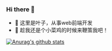 ### Hi there 👋

- 🌱 这里是叶子，从事web前端开发
- 🤔 趁我还是个小菜鸡的时候来鞭策我吧！

[![Anurag's github stats](https://github-readme-stats.vercel.app/api?username=leafmeow)](https://github.com/anuraghazra/github-readme-stats)

